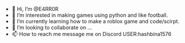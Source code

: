 - 👋 Hi, I’m @E4RR0R
- 👀 I’m interested in making games using python and like football.
- 🌱 I’m currently learning how to make a roblox game and code/scirpt.
- 💞️ I’m looking to collaborate on ...
- 📫 How to reach me message me on Discord USER:hashbina1576

<!---
E4RR0R/E4RR0R is a ✨ special ✨ repository because its `README.md` (this file) appears on your GitHub profile.
You can click the Preview link to take a look at your changes.
--->
